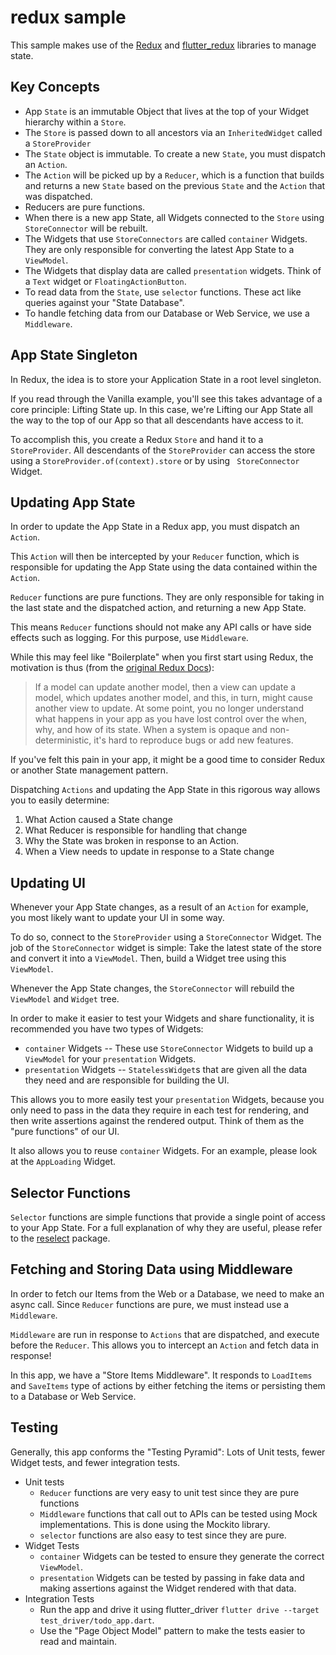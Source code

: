 # redux sample

This sample makes use of the [Redux](https://pub.dartlang.org/packages/redux) and [flutter_redux](https://pub.dartlang.org/packages/flutter_redux) libraries to manage state.

## Key Concepts

  * App `State` is an immutable Object that lives at the top of your Widget hierarchy within a `Store`.
  * The `Store` is passed down to all ancestors via an `InheritedWidget` called a `StoreProvider`
  * The `State` object is immutable. To create a new `State`, you must dispatch an `Action`.
  * The `Action` will be picked up by a `Reducer`, which is a function that builds and returns a new `State` based on the previous `State` and the `Action` that was dispatched.
  * Reducers are pure functions.
  * When there is a new app State, all Widgets connected to the `Store` using `StoreConnector` will be rebuilt.
  * The Widgets that use `StoreConnectors` are called `container` Widgets. They are only responsible for converting the latest App State to a `ViewModel`.
  * The Widgets that display data are called `presentation` widgets. Think of a `Text` widget or `FloatingActionButton`.
  * To read data from the `State`, use `selector` functions. These act like queries against your "State Database".
  * To handle fetching data from our Database or Web Service, we use a `Middleware`.
  
## App State Singleton

In Redux, the idea is to store your Application State in a root level singleton.

If you read through the Vanilla example, you'll see this takes advantage of a core principle: Lifting State up. In this case, we're Lifting our App State all the way to the top of our App so that all descendants have access to it.

To accomplish this, you create a Redux `Store` and hand it to a `StoreProvider`. All descendants of the `StoreProvider` can access the store using a `StoreProvider.of(context).store` or by using ` StoreConnector` Widget.

## Updating App State

In order to update the App State in a Redux app, you must dispatch an `Action`.

This `Action` will then be intercepted by your `Reducer` function, which is responsible for updating the App State using the data contained within the `Action`.

`Reducer` functions are pure functions. They are only responsible for taking in the last state and the dispatched action, and returning a new App State.

This means `Reducer` functions should not make any API calls or have side effects such as logging. For this purpose, use `Middleware`. 

While this may feel like "Boilerplate" when you first start using Redux, the motivation is thus (from the [original Redux Docs](http://redux.js.org/)):

  > If a model can update another model, then a view can update a model, which updates another model, and this, in turn, might cause another view to update. At some point, you no longer understand what happens in your app as you have lost control over the when, why, and how of its state. When a system is opaque and non-deterministic, it's hard to reproduce bugs or add new features.  

If you've felt this pain in your app, it might be a good time to consider Redux or another State management pattern.

Dispatching `Actions` and updating the App State in this rigorous way allows you to easily determine: 

  1. What Action caused a State change
  2. What Reducer is responsible for handling that change
  3. Why the State was broken in response to an Action.
  4. When a View needs to update in response to a State change
  
## Updating UI

Whenever your App State changes, as a result of an `Action` for example, you most likely want to update your UI in some way.

To do so, connect to the `StoreProvider` using a `StoreConnector` Widget. The job of the `StoreConnector` widget is simple: Take the latest state of the store and convert it into a `ViewModel`. Then, build a Widget tree using this `ViewModel`.

Whenever the App State changes, the `StoreConnector` will rebuild the `ViewModel` and `Widget` tree.

In order to make it easier to test your Widgets and share functionality, it is recommended you have two types of Widgets:

  * `container` Widgets -- These use `StoreConnector` Widgets to build up a `ViewModel` for your `presentation` Widgets.
  * `presentation` Widgets -- `StatelessWidget`s that are given all the data they need and are responsible for building the UI.
  
This allows you to more easily test your `presentation` Widgets, because you only need to pass in the data they require in each test for rendering, and then write assertions against the rendered output. Think of them as the "pure functions" of our UI.

It also allows you to reuse `container` Widgets. For an example, please look at the `AppLoading` Widget.

## Selector Functions

`Selector` functions are simple functions that provide a single point of access to your App State. For a full explanation of why they are useful, please refer to the [reselect](https://pub.dartlang.org/packages/reselect) package.

## Fetching and Storing Data using Middleware

In order to fetch our Items from the Web or a Database, we need to make an async call. Since `Reducer` functions are pure, we must instead use a `Middleware`.

`Middleware` are run in response to `Actions` that are dispatched, and execute before the `Reducer`. This allows you to intercept an `Action` and fetch data in response!

In this app, we have a "Store Items Middleware". It responds to `LoadItems` and `SaveItems` type of actions by either fetching the items or persisting them to a Database or Web Service.

## Testing

Generally, this app conforms the "Testing Pyramid": Lots of Unit tests, fewer Widget tests, and fewer integration tests.

  * Unit tests
    - `Reducer` functions are very easy to unit test since they are pure functions
    - `Middleware` functions that call out to APIs can be tested using Mock implementations. This is done using the Mockito library.
    - `selector` functions are also easy to test since they are pure.
  * Widget Tests
    - `container` Widgets can be tested to ensure they generate the correct `ViewModel`.
    - `presentation` Widgets can be tested by passing in fake data and making assertions against the Widget rendered with that data.
  * Integration Tests
    - Run the app and drive it using flutter_driver `flutter drive --target test_driver/todo_app.dart`.
    - Use the "Page Object Model" pattern to make the tests easier to read and maintain.
    

